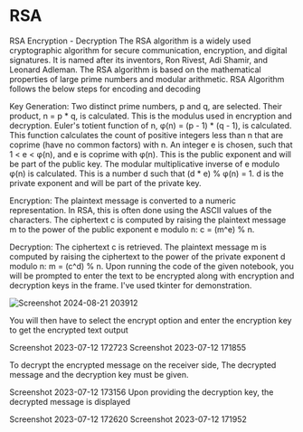 # RSA
RSA Encryption - Decryption
The RSA algorithm is a widely used cryptographic algorithm for secure communication, encryption, and digital signatures. It is named after its inventors, Ron Rivest, Adi Shamir, and Leonard Adleman. The RSA algorithm is based on the mathematical properties of large prime numbers and modular arithmetic. RSA Algorithm follows the below steps for encoding and decoding

Key Generation: Two distinct prime numbers, p and q, are selected. Their product, n = p * q, is calculated. This is the modulus used in encryption and decryption. Euler's totient function of n, φ(n) = (p - 1) * (q - 1), is calculated. This function calculates the count of positive integers less than n that are coprime (have no common factors) with n. An integer e is chosen, such that 1 < e < φ(n), and e is coprime with φ(n). This is the public exponent and will be part of the public key. The modular multiplicative inverse of e modulo φ(n) is calculated. This is a number d such that (d * e) % φ(n) = 1. d is the private exponent and will be part of the private key.

Encryption: The plaintext message is converted to a numeric representation. In RSA, this is often done using the ASCII values of the characters. The ciphertext c is computed by raising the plaintext message m to the power of the public exponent e modulo n: c = (m^e) % n.

Decryption: The ciphertext c is retrieved. The plaintext message m is computed by raising the ciphertext to the power of the private exponent d modulo n: m = (c^d) % n.
Upon running the code of the given notebook, you will be prompted to enter the text to be encrypted along with encryption and decryption keys in the frame. I've used tkinter for demonstration.


![Screenshot 2024-08-21 203912](https://github.com/user-attachments/assets/f57dad1c-3e0e-4a8c-9d34-b9d15eba9093)

You will then have to select the encrypt option and enter the encryption key to get the encrypted text output

Screenshot 2023-07-12 172723 Screenshot 2023-07-12 171855

To decrypt the encrypted message on the receiver side, The decrypted message and the decryption key must be given.

Screenshot 2023-07-12 173156
Upon providing the decryption key, the decrypted message is displayed

Screenshot 2023-07-12 172620 Screenshot 2023-07-12 171952

